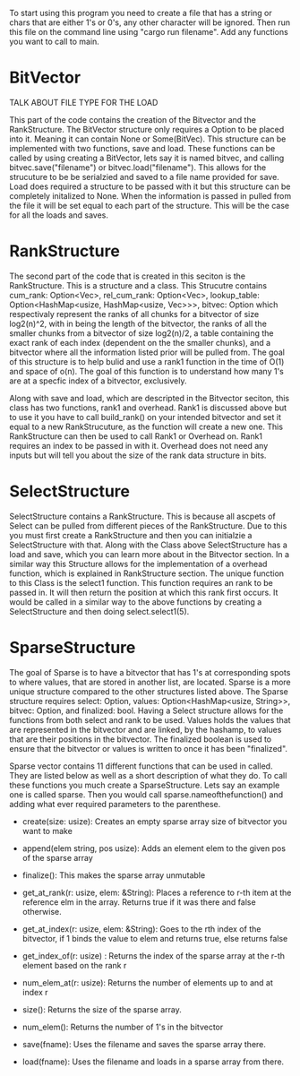 To start using this program you need to create a file that has a string or chars that are either 1's or 0's, any other character will be ignored. Then run this file on the command line using "cargo run filename". Add any functions you want to call to main.

# BitVector<div style="text-align:center">

TALK ABOUT FILE TYPE FOR THE LOAD

This part of the code contains the creation of the Bitvector and the RankStructure. The BitVector structure only requires a Option<BitVec> to be placed into it. Meaning it can contain None or Some(BitVec). This structure can be implemented with two functions, save and load. These functions can be called by using creating a BitVector, lets say it is named bitvec, and calling bitvec.save("filename") or bitvec.load("filename"). This allows for the strucuture to be be serialzied and saved to a file name provided for save. Load does required a structure to be passed with it but this structure can be completely initalized to None. When the information is passed in pulled from the file it will be set equal to each part of the structure. This will be the case for all the loads and saves. 

# RankStructure<div style="text-align:center">

The second part of the code that is created in this seciton is the RankStructure. This is a structure and a class. This Strucutre contains cum_rank: Option<Vec<usize>>, rel_cum_rank: Option<Vec<usize>>, lookup_table: Option<HashMap<usize, HashMap<usize, Vec<usize>>>>, bitvec: Option<BitVec> which respectivaly represent the ranks of all chunks for a bitvector of size log2(n)^2, with in being the length of the bitvector, the ranks of all the smaller chunks from a bitvector of size log2(n)/2, a table containing the exact rank of each index (dependent on the the smaller chunks), and a bitvector where all the information listed prior will be pulled from. The goal of this structure is to help bulid and use a rank1 function in the time of O(1) and space of o(n). The goal of this function is to understand how many 1's are at a specfic index of a bitvector, exclusively. 

Along with save and load, which are descripted in the Bitvector seciton, this class has two functions, rank1 and overhead. Rank1 is discussed above but to use it you have to call build_rank() on your intended bitvector and set it equal to a new RankStrucuture, as the function will create a new one. This RankStructure can then be used to call Rank1 or Overhead on. Rank1 requires an index to be passed in with it. Overhead does not need any inputs but will tell you about the size of the rank data structure in bits. 


# SelectStructure<div style="text-align:center">

SelectStructure contains a RankStructure. This is because all ascpets of Select can be pulled from different pieces of the RankStructure. Due to this you must first create a RankStructure and then you can initialzie a SelectStructure with that. Along with the Class above SelectStructure has a load and save, which you can learn more about in the Bitvector section. In a similar way this Structure allows for the implementation of a overhead function, which is explained in RankStructure section. The unique function to this Class is the select1 function. This function requires an rank to be passed in. It will then return the position at which this rank first occurs. It would be called in a similar way to the above functions by creating a SelectStructure and then doing select.select1(5). 

# SparseStructure<div style="text-align:center">

The goal of Sparse is to have a bitvector that has 1's at corresponding spots to where values, that are stored in another list, are located. Sparse is a more unique structure compared to the other structures listed above. The Sparse structure requires select: Option<SelectSupport>, values: Option<HashMap<usize, String>>, bitvec: Option<BitVec>, and finalized: bool. Having a Select structure allows for the functions from both select and rank to be used. Values holds the values that are represented in the bitvector and are linked, by the hashamp, to values that are their positions in the bitvector. The finalized boolean is used to ensure that the bitvector or values is written to once it has been "finalized". 

Sparse vector contains 11 different functions that can be used in called. They are listed below as well as a short description of what they do. To call these functions you much create a SparseStructure. Lets say an example one is called sparse. Then you would call sparse.nameofthefunction() and adding what ever required parameters to the parenthese. 

- create(size: usize): Creates an empty sparse array size of bitvector you want to make

- append(elem string, pos usize): Adds an element elem to the given pos of the sparse array

- finalize(): This makes the sparse array unmutable

- get_at_rank(r: usize, elem: &String): Places a reference to r-th item at the reference elm in the array. Returns true if it was there and false otherwise.

- get_at_index(r: usize, elem: &String): Goes to the rth index of the bitvector, if 1 binds the value to elem and returns true, else returns false

- get_index_of(r: usize) : Returns the index of the sparse array at the r-th element based on the rank r

- num_elem_at(r: usize): Returns the number of elements up to and at index r

 - size(): Returns the size of the sparse array.

- num_elem(): Returns the number of 1's in the bitvector

- save(fname): Uses the filename and saves the sparse array there.

- load(fname): Uses the filename and loads in a sparse array from there.